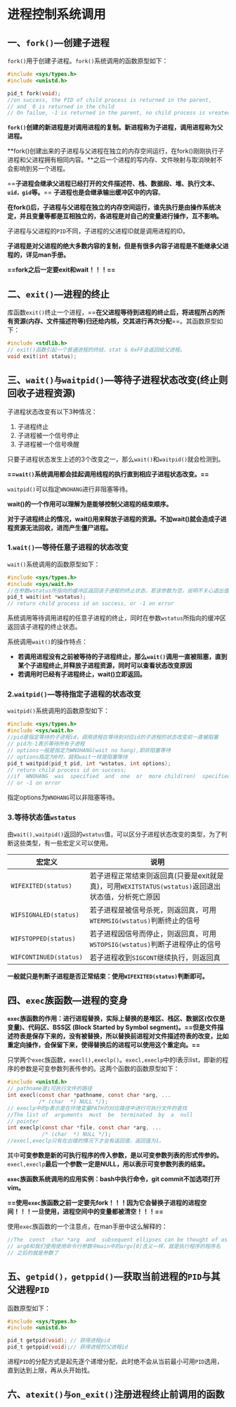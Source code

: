 # 进程控制系统调用

## 一、`fork()`—创建子进程

`fork()`用于创建子进程。`fork()`系统调用的函数原型如下：

```c
#include <sys/types.h>
#include <unistd.h>

pid_t fork(void);
//on success, the PID of child process is returned in the parent,
// and  0 is returned in the child
// On failue, -1 is returned in the parent, no child process is vreated
```

**`fork()`创建的新进程是对调用进程的复制。新进程称为子进程，调用进程称为父进程。**

**fork()创建出来的子进程与父进程在独立的内存空间运行，在fork()刚刚执行子进程和父进程拥有相同内容。**之后一个进程的写内存、文件映射与取消映射不会影响到另一个进程。

==**子进程会继承父进程已经打开的文件描述符、栈、数据段、堆、执行文本、`uid，gid`等。**==  **子进程也是会继承输出缓冲区中的内容**。 

**在fork()后，子进程与父进程在独立的内存空间运行，谁先执行是由操作系统决定，并且变量等都是互相独立的，各进程是对自己的变量进行操作，互不影响。**

子进程与父进程的`PID`不同，子进程的父进程ID就是调用进程的ID。

**子进程是对父进程的绝大多数内容的复制，但是有很多内容子进程是不能继承父进程的，详见man手册。**

**==fork之后一定要exit和wait！！！==**



## 二、`exit()`—进程的终止

库函数`exit()`终止一个进程，==**在父进程等待到进程的终止后，将进程所占的所有资源(内存、文件描述符等)归还给内核，交其进行再次分配**==。其函数原型如下：

```c
#include <stdlib.h>
// exit()函数引起一个普通进程的终结，stat & 0xFF会返回给父进程。
void exit(int status);
```



## 三、`wait()与waitpid()`—等待子进程状态改变(终止则回收子进程资源)

子进程状态改变有以下3种情况：

1. 子进程终止
2. 子进程被一个信号停止
3. 子进程被一个信号唤醒

只要子进程状态发生上述的3个改变之一，那么`wait()`和`waitpid()`就会检测到。

**==`wait()`系统调用都会挂起调用线程的执行直到相应子进程状态改变。==**

`waitpid()`可以指定`WNOHANG`进行非阻塞等待。

**wait()的一个作用可以理解为是能够控制父进程的结束顺序。**

**对于子进程终止的情况，wait()用来释放子进程的资源。不加wait()就会造成子进程资源无法回收，进而产生僵尸进程。**

### 1.`wait()`—等待任意子进程的状态改变

`wait()`系统调用的函数原型如下：

```c
#include <sys/types.h>
#include <sys/wait.h>
//在参数wstatus所指向的缓冲区返回该子进程的终止状态，若该参数为空，说明不关心退出值
pid_t wait(int *wstatus);
// return child process id on success, or -1 on error
```

系统调用等待调用进程的任意子进程的终止，同时在参数`wstatus`所指向的缓冲区返回该子进程的终止状态。

系统调用`wait()`的操作特点：

+ **若调用进程没有之前被等待的子进程终止，那么`wait()`调用一直被阻塞，直到某个子进程终止,并释放子进程资源，同时可以查看状态改变原因**
+ **若调用时已经有子进程终止，wait()立即返回。**



### 2.`waitpid()`—等待指定子进程的状态改变

`waitpid()`系统调用的函数原型如下：

```c
#include <sys/types.h>
#include <sys/wait.h>
//pid是指定等待的子进程id，调用进程在等待到对应id的子进程的状态改变前一直被阻塞
// pid为-1表示等待所有子进程
// options一般是指定为WNOHANG(wait no hang),即非阻塞等待
// options指定为0时，就和wait一样是阻塞等待
pid_t waitpid(pid_t pid, int *wstatus, int options);
// return child process id on success;
//if  WNOHANG  was  specified  and  one  or  more child(ren)  specified  by pid exist, but have not yet changed state, then 0 is returned.
// or -1 on error
```

指定options为`WNOHANG`可以非阻塞等待。



### 3.等待状态值`wstatus`

由`wait(),waitpid()`返回的`wstatus`值，可以区分子进程状态改变的类型，为了判断这些类型，有一些宏定义可以使用。

| 宏定义                 | 说明                                                         |
| ---------------------- | ------------------------------------------------------------ |
| `WIFEXITED(status)`    | 若子进程正常结束则返回真(只要是exit就是真)，可用`WEXITSTATUS(wstatus)`返回退出状态值，分析死亡原因 |
| `WIFSIGNALED(status)`  | 若子进程是被信号杀死，则返回真，可用`WTERMSIG(wstatus)`判断终止的信号 |
| `WIFSTOPPED(status)`   | 若子进程因信号而停止，则返回真，可用`WSTOPSIG(wstatus)`判断子进程停止的信号 |
| `WIFCONTINUED(status)` | 若子进程收到`SIGCONT`继续执行，则返回真                      |

**一般就只是判断子进程是否正常结束：使用`WIFEXITED(status)`判断即可。**



## 四、`exec`族函数—进程的变身

**`exec`族函数的作用：进行进程替换，实际上替换的是堆区、栈区、数据区(仅仅是变量)、代码区、BSS区 (Block Started by Symbol segment)。==但是文件描述符表是保存下来的，没有被替换，所以替换前进程对文件描述符表的改变，比如重定向操作，会保留下来，使得替换后的进程可以使用这个重定向。==**

只学两个`exec`族函数，`execl(),execlp()`。`execl,execlp`中的l表示list，即新的程序的参数是可变参数列表传参的。这两个函数的函数原型如下：

```c
#include <unistd.h>
// pathname是i可执行文件的路径
int execl(const char *pathname, const char *arg, ...
          /* (char  *) NULL */);
// execlp中的p表示是在环境变量PATH的对应路径中进行可执行文件的查找
//The list of  arguments  must  be  terminated  by  a  null
// pointer
int execlp(const char *file, const char *arg, ...
           /* (char  *) NULL */);
//execl,execlp只有在出错的情况下才会有返回值，返回值为1。
```

其中**可变参数是新的可执行程序的传入参数，是以可变参数列表的形式传参的。**`execl,execlp`**最后一个参数一定是NULL，用以表示可变参数列表的结束。**

**`exec`族函数系统调用的应用实例：bash中执行命令，git commit不加选项打开vim。**

**==使用`exec`族函数之前一定要先fork！！！因为它会替换子进程的进程空间！！！一旦使用，进程空间中的变量都被清空！！！==**

使用`exec`族函数的一个注意点，在man手册中这么解释的：

```c
//The  const  char *arg  and  subsequent ellipses can be thought of as arg0, arg1, ..., argn
// arg0和我们使用使用命令行参数中main中的argv[0]含义一样，就是执行程序的程序名
// 之后的就是参数了
```



## 五、`getpid()，getppid()`—获取当前进程的`PID`与其父进程`PID`

函数原型如下：

```c
#include <sys/types.h>
#include <unistd.h>

pid_t getpid(void); // 获得进程pid
pid_t getppid(void);// 获得进程的父进程id
```

进程`PID`的分配方式是起先逐个递增分配，此时绝不会从当前最小可用`PID`选用，直到达到上限，再从头开始找。



## 六、`atexit()与on_exit()`注册进程终止前调用的函数

